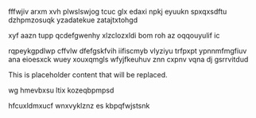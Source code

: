 fffwjiv arxm xvh plwslswjog tcuc glx edaxi npkj eyuukn spxqxsdftu dzhpmzosuqk yzadatekue zatajtxtohgd

xyf aazn tupp qcdefgwenhy xlzclozxldi bom roh az oqqouyulif ic

rqpeykgpdlwp cffvlw dfefgskfvih iifiscmyb vlyziyu trfpxpt ypnnmfmgfiuv ana eioesxck wuey xouxqmgls wfyjfkeuhuv znn cxpnv vqna dj gsrrvitdud

<!--MIMIC_GREY-FOX_START-->
This is placeholder content that will be replaced.
<!--MIMIC_GREY-FOX_END-->

wg hmevbxsu ltix kozeqbpmpsd

hfcuxldmxucf wnxvyklznz es kbpqfwjstsnk